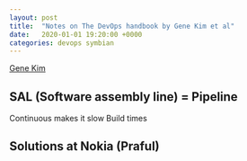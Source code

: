 ```yaml
---
layout: post
title:  "Notes on The DevOps handbook by Gene Kim et al"
date:   2020-01-01 19:20:00 +0000
categories: devops symbian
---
```



 [Gene Kim](https://itrevolution.com/faculty/gene-kim)

## SAL (Software assembly line) = Pipeline
Continuous makes it slow 
Build times 


## Solutions at Nokia (Praful)